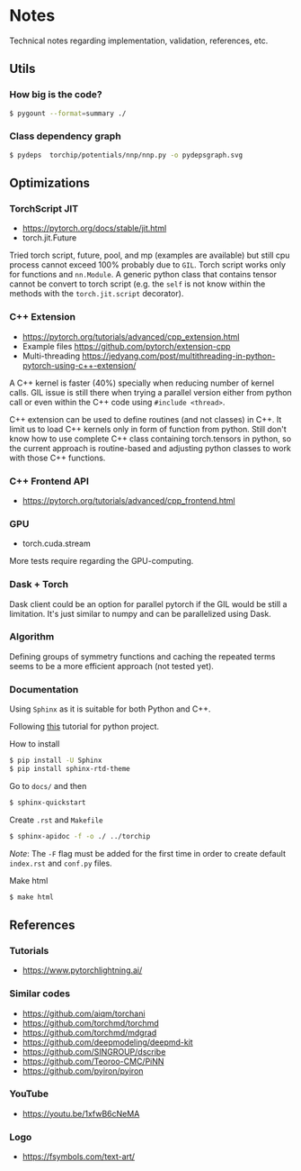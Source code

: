 # Notes
Technical notes regarding implementation, validation, references, etc.

<!--
TODO: 
- [ ] define a customized exception class that handles internal error messages and also python exceptions
- [ ] improve CFG design e.g. config file, defaults values, on-the-fly settings.
- [ ] optimize memory allocation of neighbor list atoms and avoiding redundant tensor creation (use torch.resizes)
- [ ] optimize neighbor list update for large number of atoms (not used for training but MD simulations)
- [ ] utilize torch multi-thread or distributed torch
- [ ] optimize code performance regarding python dynamic types (torch script, cython)
- [ ] parallelize descriptor calculations using vectorization or thread pool 
-->

## Utils
### How big is the code?
```bash
$ pygount --format=summary ./
```

### Class dependency graph
```bash
$ pydeps  torchip/potentials/nnp/nnp.py -o pydepsgraph.svg
```

## Optimizations
### TorchScript JIT 
- https://pytorch.org/docs/stable/jit.html 
- torch.jit.Future

Tried torch script, future, pool, and mp (examples are available) but still cpu process cannot exceed 100% probably due to `GIL`.
Torch script works only for functions and `nn.Module`. A generic python class that contains tensor cannot be convert to torch script (e.g. the `self` is not know within the methods with the `torch.jit.script` decorator). 

### C++ Extension 
- https://pytorch.org/tutorials/advanced/cpp_extension.html
- Example files https://github.com/pytorch/extension-cpp
- Multi-threading https://jedyang.com/post/multithreading-in-python-pytorch-using-c++-extension/

A C++ kernel is faster (40%) specially when reducing number of kernel calls.
GIL issue is still there when trying a parallel version either from python call or even within the C++ code using `#include <thread>`.

C++ extension can be used to define routines (and not classes) in C++. It limit us to load C++ kernels only in form of function from python. Still don't know how to use complete C++ class containing torch.tensors in python, so the current approach is routine-based and adjusting python classes to work with those C++ functions. 

### C++ Frontend API
- https://pytorch.org/tutorials/advanced/cpp_frontend.html

### GPU
- torch.cuda.stream

More tests require regarding the GPU-computing. 

### Dask + Torch
Dask client could be an option for parallel pytorch if the GIL would be still a limitation.
It's just similar to numpy and can be parallelized using Dask. 


### Algorithm
Defining groups of symmetry functions and caching the repeated terms seems to be a more efficient approach (not tested yet).


### Documentation
Using `Sphinx` as it is suitable for both Python and C++.

Following [this](https://betterprogramming.pub/auto-documenting-a-python-project-using-sphinx-8878f9ddc6e9) tutorial for python project.

How to install
```bash
$ pip install -U Sphinx
$ pip install sphinx-rtd-theme
```

Go to `docs/` and then 
``` bash
$ sphinx-quickstart
```

Create `.rst` and `Makefile`
```bash
$ sphinx-apidoc -f -o ./ ../torchip
```
_Note_: The `-F` flag must be added for the first time in order to create default `index.rst` and `conf.py` files.

Make html
```bash
$ make html
```


## References
### Tutorials
- https://www.pytorchlightning.ai/

### Similar codes
- https://github.com/aiqm/torchani
- https://github.com/torchmd/torchmd
- https://github.com/torchmd/mdgrad
- https://github.com/deepmodeling/deepmd-kit
- https://github.com/SINGROUP/dscribe
- https://github.com/Teoroo-CMC/PiNN
- https://github.com/pyiron/pyiron

### YouTube
- https://youtu.be/1xfwB6cNeMA

### Logo
- https://fsymbols.com/text-art/


